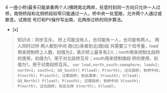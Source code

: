 4
一座小桥(最多只能承重两个人)横跨南北两岸，任意时刻同一方向只允许一人过桥，南侧桥段和北侧桥段较窄只能通过一人，桥中央一处宽敞，允许两个人通过或歇息。试用信
号灯和PV操作写出南、北两岸过桥的同步算法。
- [x]  

> 知识点：同步互斥。
> 桥上可能没有人，也可能有一人，也可能有两人。
>  两人同时过桥
>  两人都到中间
>  南(北)来者到北(南)段
> 共需要三个信号量，load用来控制桥上人数，初值为2，表示桥上最多有2人；north用来控制北段桥的使用，初值为1，用于对北段桥互斥；south用来控制南段
> 桥的使用，初值为1，用于对南段桥互斥。
>     ```
>     var load,north,south:semaphore;
>     load=2;
>     north=1;
>     south=1;
>         GO_South()
>           P(load);
>           P(north);
>             过北段桥;
>             到桥中间;
>           V(north);
>           P(south);
>             过南段桥;
>             到达南岸;
>           V(south);
>           V(load);
>         GO_North()
>           P(load);
>           P(south);
>             过南段桥;
>             到桥中间
>           V(south);
>           P(north);
>             过北段桥;
>             到达北岸
>           V(north);
>           V(load);
>     ```
>     
